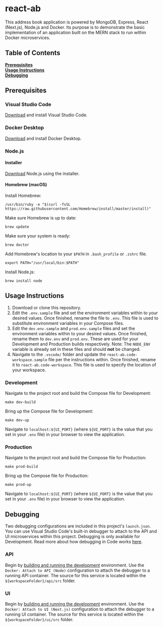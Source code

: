 
# react-ab

This address book application is powered by MongoDB, Express, React (Next.js), Node.js and Docker. Its purpose is to demonstrate the basic implementation of an application built on the MERN stack to run within Docker microservices.

## Table of Contents

**[Prerequisites](#prerequisites)**<br>
**[Usage Instructions](#usage-instructions)**<br>
**[Debugging](#debugging)**<br>

## Prerequisites

### Visual Studio Code

[Download](https://code.visualstudio.com/download) and install Visual Studio Code.

### Docker Desktop

[Download](https://www.docker.com/products/docker-desktop) and install Docker Desktop.

### Node.js

#### Installer

[Download](https://nodejs.org/) Node.js using the installer.

#### Homebrew (macOS)

Install Homebrew:

```console
/usr/bin/ruby -e "$(curl -fsSL https://raw.githubusercontent.com/Homebrew/install/master/install)"
```

Make sure Homebrew is up to date:

```console
brew update
```

Make sure your system is ready:

```console
brew doctor
```

Add Homebrew's location to your `$PATH` in `.bash_profile` or `.zshrc` file.

```console
export PATH="/usr/local/bin:$PATH"
```

Install Node.js:

```console
brew install node
```

## Usage Instructions

1. Download or clone this repository.
2. Edit the `.env.sample` file and set the environment variables within to your desired values. Once finished, rename the file to `.env`. This file is used to substitute environment variables in your Compose files.
3. Edit the `dev.env.sample` and `prod.env.sample` files and set the environment variables within to your desired values. Once finished, rename them to `dev.env` and `prod.env`. These are used for your Development and Production builds respectively. Note: The `NODE_ENV` variable is already set in these files and should **not** be changed.
4. Navigate to the `.vscode/` folder and update the `react-ab.code-workspace.sample` file per the instructions within. Once finished, rename it to `react-ab.code-workspace`. This file is used to specify the location of your workspace.

### Development

Navigate to the project root and build the Compose file for Development:

```console
make dev-build
```

Bring up the Compose file for Development:

```console
make dev-up
```

Navigate to `localhost:${UI_PORT}` (where `${UI_PORT}` is the value that you set in your `.env` file) in your browser to view the application.

### Production

Navigate to the project root and build the Compose file for Production:

```console
make prod-build
```

Bring up the Compose file for Production:

```console
make prod-up
```

Navigate to `localhost:${UI_PORT}` (where `${UI_PORT}` is the value that you set in your `.env` file) in your browser to view the application.

## Debugging

Two debugging configurations are included in this project's `launch.json`. You can use Visual Studio Code's built-in debugger to attach to the API and UI microservices within this project. Debugging is only available for Development. Read more about how debugging in Code works [here](https://code.visualstudio.com/docs/editor/debugging).

### API

Begin by [building and running the development](#development) environment. Use the `Docker: Attach to API (Node)` configuration to attach the debugger to a running API container. The source for this service is located within the `${workspaceFolder}/api/src` folder.

### UI

Begin by [building and running the development](#development) environment. Use the `Docker: Attach to UI (Next.js)` configuration to attach the debugger to a running UI container. The source for this service is located within the `${workspaceFolder}/ui/src` folder.
